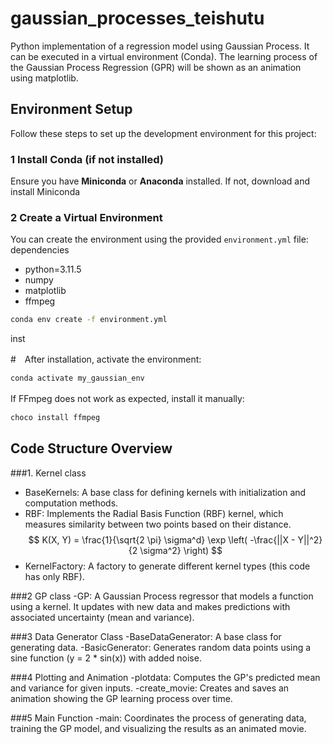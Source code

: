 # gaussian_processes_teishutu
Python implementation of a regression model using Gaussian Process. It can be executed in a virtual environment (Conda).
The learning process of the Gaussian Process Regression (GPR) will be shown as an animation using matplotlib.

## Environment Setup

Follow these steps to set up the development environment for this project:

### 1 Install Conda (if not installed)
Ensure you have **Miniconda** or **Anaconda** installed. If not, download and install Miniconda

### 2️ Create a Virtual Environment
You can create the environment using the provided `environment.yml` file:
dependencies
  - python=3.11.5
  - numpy
  - matplotlib
  - ffmpeg
    
```bash
conda env create -f environment.yml
```
inst

#　After installation, activate the environment:
　
```bash
conda activate my_gaussian_env
```

If FFmpeg does not work as expected, install it manually:
　
```bash
choco install ffmpeg
```

## Code Structure Overview
###1. Kernel class
 - BaseKernels: A base class for defining kernels with initialization and computation methods.
 - RBF: Implements the Radial Basis Function (RBF) kernel, which measures similarity between two points based on their distance.
   $$ K(X, Y) = \frac{1}{\sqrt{2 \pi} \sigma^d} \exp \left( -\frac{||X - Y||^2}{2 \sigma^2} \right) $$
 - KernelFactory: A factory to generate different kernel types (this code has only RBF).
   
###2 GP class
 -GP: A Gaussian Process regressor that models a function using a kernel. It updates with new data and makes predictions with associated uncertainty (mean and variance).

###3 Data Generator Class
 -BaseDataGenerator: A base class for generating data.
 -BasicGenerator: Generates random data points using a sine function (y = 2 * sin(x)) with added noise.
 
###4 Plotting and Animation
 -plotdata: Computes the GP's predicted mean and variance for given inputs.
 -create_movie: Creates and saves an animation showing the GP learning process over time.

###5 Main Function
 -main: Coordinates the process of generating data, training the GP model, and visualizing the results as an animated movie.
